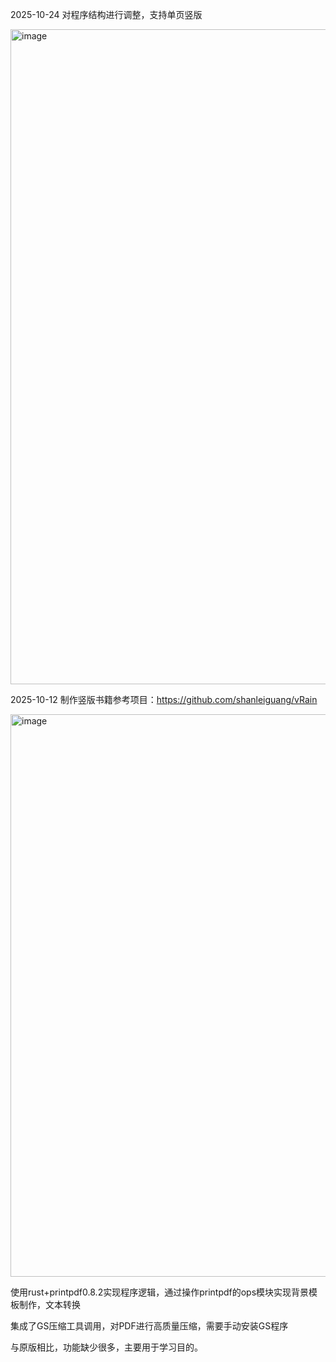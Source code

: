 2025-10-24
对程序结构进行调整，支持单页竖版

<img width="732" height="1048" alt="image" src="https://github.com/user-attachments/assets/60a02758-83f6-460b-ba2a-ba549c9d2bc7" />

2025-10-12
制作竖版书籍参考项目：https://github.com/shanleiguang/vRain

<img width="1265" height="900" alt="image" src="https://github.com/user-attachments/assets/460e8c90-e19c-442b-b203-6538d7207a0d" />


使用rust+printpdf0.8.2实现程序逻辑，通过操作printpdf的ops模块实现背景模板制作，文本转换

集成了GS压缩工具调用，对PDF进行高质量压缩，需要手动安装GS程序

与原版相比，功能缺少很多，主要用于学习目的。
